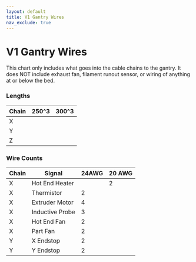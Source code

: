 ```yaml
---
layout: default
title: V1 Gantry Wires
nav_exclude: true
---
```


# V1 Gantry Wires

This chart only includes what goes into the cable chains to the gantry.  It does NOT include exhaust fan, filament runout sensor, or wiring of anything at or below the bed.

### Lengths

| Chain | 250^3 | 300^3 |
|---|---|---|
| X | | |
| Y | | |
| Z | | |

### Wire Counts

| Chain | Signal | 24AWG | 20 AWG |
|---|---|---|---|
| X | Hot End Heater| | 2 |
| X | Thermistor | 2 | |
| X | Extruder Motor | 4 | |
| X | Inductive Probe | 3 | |
| X | Hot End Fan | 2 | |
| X | Part Fan | 2 | |
| Y | X Endstop | 2 | |
| Y | Y Endstop | 2 | |

